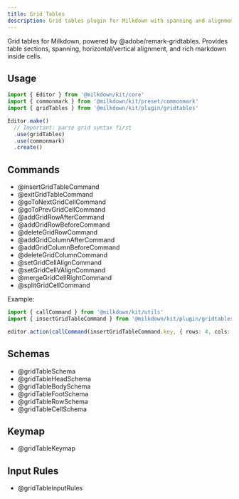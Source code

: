 ```yaml
---
title: Grid Tables
description: Grid tables plugin for Milkdown with spanning and alignment.
---
```


Grid tables for Milkdown, powered by @adobe/remark-gridtables. Provides table sections, spanning, horizontal/vertical alignment, and rich markdown inside cells.

## Usage

```ts
import { Editor } from '@milkdown/kit/core'
import { commonmark } from '@milkdown/kit/preset/commonmark'
import { gridTables } from '@milkdown/kit/plugin/gridtables'

Editor.make()
  // Important: parse grid syntax first
  .use(gridTables)
  .use(commonmark)
  .create()
```

## Commands

- @insertGridTableCommand
- @exitGridTableCommand
- @goToNextGridCellCommand
- @goToPrevGridCellCommand
- @addGridRowAfterCommand
- @addGridRowBeforeCommand
- @deleteGridRowCommand
- @addGridColumnAfterCommand
- @addGridColumnBeforeCommand
- @deleteGridColumnCommand
- @setGridCellAlignCommand
- @setGridCellVAlignCommand
- @mergeGridCellRightCommand
- @splitGridCellCommand

Example:
```ts
import { callCommand } from '@milkdown/kit/utils'
import { insertGridTableCommand } from '@milkdown/kit/plugin/gridtables'

editor.action(callCommand(insertGridTableCommand.key, { rows: 4, cols: 5 }))
```

## Schemas

- @gridTableSchema
- @gridTableHeadSchema
- @gridTableBodySchema
- @gridTableFootSchema
- @gridTableRowSchema
- @gridTableCellSchema

## Keymap

- @gridTableKeymap

## Input Rules

- @gridTableInputRules

